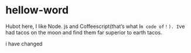 # hellow-word


Hubot here, I like Node. js and Coffeescript(that’s what I`m code of！).
I`ve had tacos on the moon and find them far superior to earth tacos.


i have changed 
